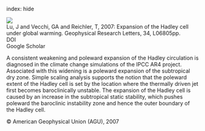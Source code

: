 index: hide

<div class="Citation">
    <div class="Citation-thumb CitationThumb-linked"  data-href="https://doi.org/10.1029/2006gl028443">
      <img src="https://static.claimspace.cloud/climate-study-static/refs/thumbs/12/Lu_et_al_2007-thumb.png" />
    </div>

  <div class="Citation-body">
    <div class="Citation-text">Lu, J and Vecchi, GA and Reichler, T, 2007: Expansion of the Hadley cell under global warming. <span class="Article-journal">Geophysical Research Letters, </span><span class="Article-volume">34, </span>L06805pp.</div>
    <div class="Citation-links">
      <div class="CitationLink" data-href="https://doi.org/10.1029/2006gl028443">
        <div class="CitationLink-icon CitationLink-Doi"></div>
        <div class="CitationLink-text">DOI</div>
      </div>
      <div class="CitationLink" data-href="https://scholar.google.com/scholar?q=10.1029/2006gl028443">
        <div class="CitationLink-icon CitationLink-Scholar"></div>
        <div class="CitationLink-text">Google Scholar</div>
      </div>
    </div>
  </div>
</div>

A consistent weakening and poleward expansion of the Hadley circulation is diagnosed in the climate change simulations of the IPCC AR4 project. Associated with this widening is a poleward expansion of the subtropical dry zone. Simple scaling analysis supports the notion that the poleward extent of the Hadley cell is set by the location where the thermally driven jet first becomes baroclinically unstable. The expansion of the Hadley cell is caused by an increase in the subtropical static stability, which pushes poleward the baroclinic instability zone and hence the outer boundary of the Hadley cell.

<div class="Citation-copy">
&copy; American Geophysical Union (AGU), 2007
</div>
